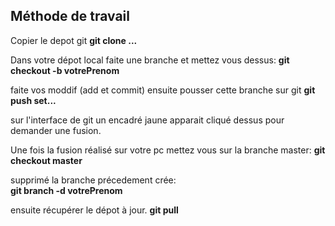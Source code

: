## Méthode de travail
Copier le depot git
**git clone ...**

Dans votre dépot local faite une branche et mettez vous dessus:
**git checkout -b votrePrenom**

faite vos moddif (add et commit) ensuite pousser cette branche sur git
**git push set...**

sur l'interface de git un encadré jaune apparait cliqué dessus pour demander une fusion.

Une fois la fusion réalisé sur votre pc mettez vous sur la branche master:
**git checkout master**  

supprimé la branche précedement crée:  
**git branch -d votrePrenom** 

ensuite récupérer le dépot à jour.
**git pull**
